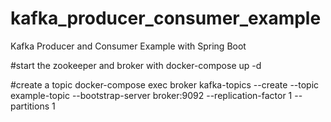 # kafka_producer_consumer_example
Kafka Producer and Consumer Example with Spring Boot

#start the zookeeper and broker with
docker-compose up -d

#create a topic
docker-compose exec broker kafka-topics --create --topic example-topic --bootstrap-server broker:9092 --replication-factor 1 --partitions 1
